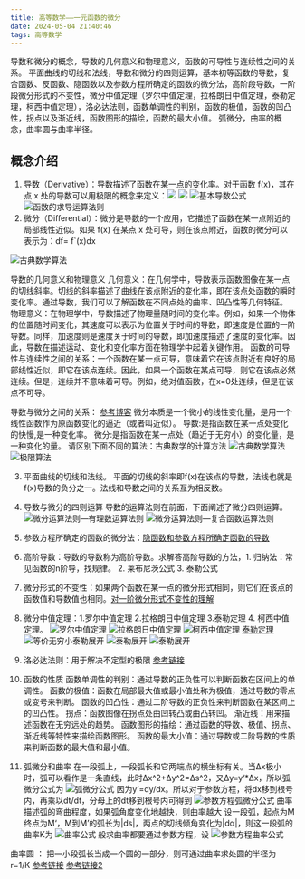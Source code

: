 ```yaml
---
title: 高等数学——一元函数的微分
date: 2024-05-04 21:40:46
tags: 高等数学
---
```



导数和微分的概念，导数的几何意义和物理意义，函数的可导性与连续性之间的关系。
平面曲线的切线和法线，导数和微分的四则运算，基本初等函数的导数，复合函数、反函数、隐函数以及参数方程所确定的函数的微分法，高阶段导数，一阶段微分形式的不变性，微分中值定理（罗尔中值定理，拉格朗日中值定理，泰勒定理，柯西中值定理），洛必达法则，函数单调性的判别，函数的极值，函数的凹凸性，拐点以及渐近线，函数图形的描绘，函数的最大小值。
弧微分，曲率的概念，曲率圆与曲率半径。

## 概念介绍

1. 导数（Derivative）：导数描述了函数在某一点的变化率。对于函数 f(x)，其在点 x 处的导数可以用极限的概念来定义：![](pic/gaodengshuxue_2_1.png)
![](pic/gaodengshuxue_2_2.png)
![基本导数公式](pic/gaodengshuxue_2_3.png)
![函数的求导运算法则](pic/gaodengshuxue_2_4.png)
[]()
2. 微分（Differential）：微分是导数的一个应用，它描述了函数在某一点附近的局部线性近似。如果 f(x) 在某点 x 处可导，则在该点附近，函数的微分可以表示为：df= f`(x)dx

![古典数学算法](pic/gaodengshuxue_2_5.png)

导数的几何意义和物理意义
几何意义：在几何学中，导数表示函数图像在某一点的切线斜率。切线的斜率描述了曲线在该点附近的变化率，即在该点处函数的瞬时变化率。通过导数，我们可以了解函数在不同点处的曲率、凹凸性等几何特征。
物理意义：在物理学中，导数描述了物理量随时间的变化率。例如，如果一个物体的位置随时间变化，其速度可以表示为位置关于时间的导数，即速度是位置的一阶导数。同样，加速度则是速度关于时间的导数，即加速度描述了速度的变化率。因此，导数在描述运动、变化和变化率方面在物理学中起着关键作用。
函数的可导性与连续性之间的关系：一个函数在某一点可导，意味着它在该点附近有良好的局部线性近似，即它在该点连续。因此，如果一个函数在某点可导，则它在该点必然连续。但是，连续并不意味着可导。例如，绝对值函数，在x=0处连续，但是在该点不可导。

导数与微分之间的关系：
[参考博客](https://www.zhihu.com/question/53159621)
微分本质是一个微小的线性变化量，是用一个线性函数作为原函数变化的逼近（或者叫近似）。
导数:是指函数在某一点处变化的快慢,是一种变化率。
微分:是指函数在某一点处（趋近于无穷小）的变化量，是一种变化的量。
请区别下面不同的算法：古典数学的计算方法
![古典数学算法](pic/gaodengshuxue_2_6.png)
![极限算法](pic/gaodengshuxue_2_7.png)

3. 平面曲线的切线和法线。 平面的切线的斜率即f(x)在该点的导数，法线也就是f(x)导数的负分之一。法线和导数之间的关系互为相反数。

4. 导数与微分的四则运算
导数的运算法则在前面，下面阐述了微分四则运算。
![微分运算法则—有理数运算法则](pic/gaodengshuxue_2_8.png)
![微分运算法则—复合函数运算法则](pic/gaodengshuxue_2_9.png)

5. 参数方程所确定的函数的微分法：[隐函数和参数方程所确定函数的导数](https://zhuanlan.zhihu.com/p/298373433)

6. 高阶导数：导数的导数称为高阶导数。求解答高阶导数的方法，1. 归纳法：常见函数的n阶导，找规律。 2. 莱布尼茨公式 3. 泰勒公式

7. 微分形式的不变性：如果两个函数在某一点的微分形式相同，则它们在该点的函数值和导数值也相同。[对一阶微分形式不变性的理解](https://zhuanlan.zhihu.com/p/350936061)

8. 微分中值定理：1.罗尔中值定理 2.拉格朗日中值定理 3.泰勒定理 4. 柯西中值定理。
![罗尔中值定理](pic/gaodengshuxue_2_10.png) ![拉格朗日中值定理](pic/gaodengshuxue_2_11.png) ![柯西中值定理](pic/gaodengshuxue_2_12.png)
[泰勒定理](https://zhuanlan.zhihu.com/p/377120363)
![等价无穷小泰勒展开](pic/tailezhankai.png)
![泰勒展开](pic/tailezhankai2.png)
![泰勒展开](pic/tailezhankai3.png)

9. 洛必达法则：用于解决不定型的极限 [参考链接](https://zhuanlan.zhihu.com/p/553569134)

10. 函数的性质
函数单调性的判别：通过导数的正负性可以判断函数在区间上的单调性。
函数的极值：函数在局部最大值或最小值处称为极值，通过导数的零点或变号来判断。
函数的凹凸性：通过二阶导数的正负性来判断函数在某区间上的凹凸性。
拐点：函数图像在拐点处由凹转凸或由凸转凹。
渐近线：用来描述函数在无穷远处的趋势。
函数图形的描绘：通过函数的导数、极值、拐点、渐近线等特性来描绘函数图形。
函数的最大小值：通过导数或二阶导数的性质来判断函数的最大值和最小值。

11. 弧微分和曲率
在一段弧上，一段弧长和它两端点的横坐标有关。当Δx极小时，弧可以看作是一条直线，此时Δx^2+Δy^2=Δs^2，又Δy=y‘*Δx，所以弧微分公式为
![弧微分公式](pic/gaodengshuxue_2_13.png)
因为y‘=dy/dx。所以对于参数方程，将dx移到根号内，再乘以dt/dt，分母上的dt移到根号内可得到
![参数方程弧微分公式](pic/gaodengshuxue_2_14.png)
曲率描述弧的弯曲程度，如果弧角度变化地越快，则曲率越大
设一段弧，起点为M终点为M‘，M到M’的弧长为|ds|，两点的切线倾角变化为|dα|，则这一段弧的曲率K为
![曲率公式](pic/gaodengshuxue_2_15.png)
般求曲率都要通过参数方程，设
![参数方程曲率公式](pic/gaodengshuxue_2_16.png)

曲率圆 ： 把一小段弧长当成一个圆的一部分，则可通过曲率求处圆的半径为r=1/K
[参考链接](https://blog.csdn.net/qq_42578970/article/details/106967819)
[参考链接2](https://zhuanlan.zhihu.com/p/479710119)
